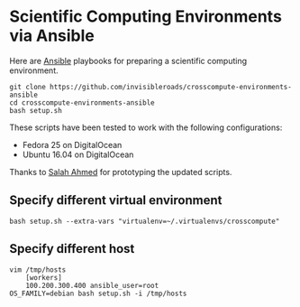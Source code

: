 # Scientific Computing Environments via Ansible

Here are [Ansible](http://www.ansible.com) playbooks for preparing a scientific computing environment.

    git clone https://github.com/invisibleroads/crosscompute-environments-ansible
    cd crosscompute-environments-ansible
    bash setup.sh

These scripts have been tested to work with the following configurations:

- Fedora 25 on DigitalOcean
- Ubuntu 16.04 on DigitalOcean

Thanks to [Salah Ahmed](https://github.com/salah93) for prototyping the updated scripts.

## Specify different virtual environment

    bash setup.sh --extra-vars "virtualenv=~/.virtualenvs/crosscompute"

## Specify different host

    vim /tmp/hosts
        [workers]
        100.200.300.400 ansible_user=root
    OS_FAMILY=debian bash setup.sh -i /tmp/hosts
